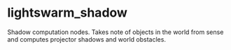 lightswarm_shadow
=================

Shadow computation nodes. Takes note of objects in the world from sense and computes projector shadows and world obstacles. 
